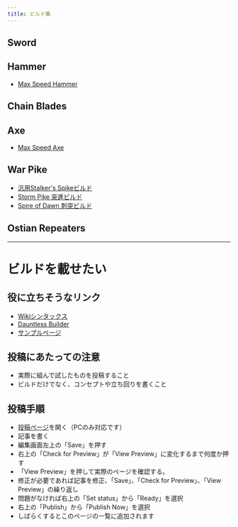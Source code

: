 ```yaml
---
title: ビルド集
---
```

## Sword

## Hammer

* [Max Speed Hammer](/build/hammer-max-speed-hammer)

## Chain Blades

## Axe
* [Max Speed Axe](/build/axe-max-speed-axe)

## War Pike
* [汎用Stalker's Spikeビルド](/build/warpike-汎用stalkers-spikeビルド)
* [Storm Pike 突進ビルド](/build/warpike-突進メイン用-storm-pikeビルド)
* [Spire of Dawn 刺突ビルド](/build/warpike-spire-of-dawn-刺突ビルド)

## Ostian Repeaters

----

# ビルドを載せたい

## 役に立ちそうなリンク

* [Wikiシンタックス](/readonly/syntax)
* [Dauntless Builder](https://www.dauntless-builder.com/)
* [サンプルページ](/build/sword-移動速度バフ全盛り)

## 投稿にあたっての注意

* 実際に組んで試したものを投稿すること
* ビルドだけでなく、コンセプトや立ち回りを書くこと

## 投稿手順

* [投稿ページ](/admin/#/collections/build/new)を開く（PCのみ対応です）
* 記事を書く
* 編集画面左上の「Save」を押す
* 右上の「Check for Preview」が「View Preview」に変化するまで何度か押す
* 「View Preview」を押して実際のページを確認する。
* 修正が必要であれば記事を修正、「Save」、「Check for Preview」、「View Preview」の繰り返し
* 問題がなければ右上の「Set status」から「Ready」を選択
* 右上の「Publish」から「Publish Now」を選択
* しばらくするとこのページの一覧に追加されます

